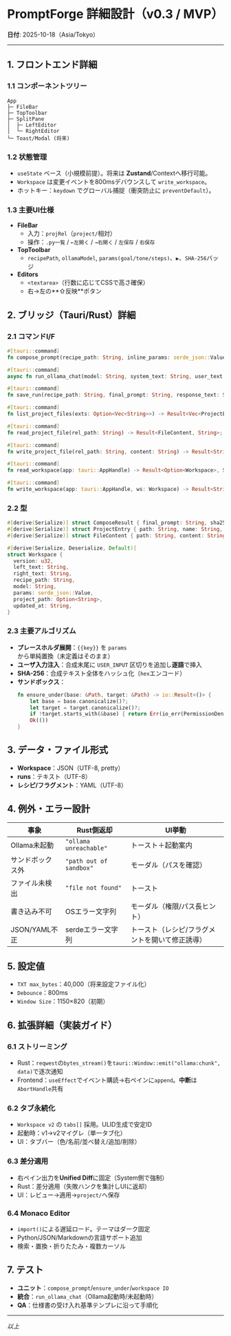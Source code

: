 # PromptForge 詳細設計（v0.3 / MVP）
**日付**: 2025-10-18（Asia/Tokyo）

---

## 1. フロントエンド詳細
### 1.1 コンポーネントツリー
```text
App
├─ FileBar
├─ TopToolbar
├─ SplitPane
│  ├─ LeftEditor
│  └─ RightEditor
└─ Toast/Modal (将来)
```

### 1.2 状態管理
- `useState` ベース（小規模前提）。将来は **Zustand**/Contextへ移行可能。
- `Workspace` は変更イベントを800msデバウンスして `write_workspace`。  
- ホットキー：`keydown` でグローバル捕捉（衝突防止に `preventDefault`）。

### 1.3 主要UI仕様
- **FileBar**
  - 入力：`projRel`（`project/`相対）
  - 操作：`.py一覧` / `←左開く` / `→右開く` / `左保存` / `右保存`
- **TopToolbar**
  - `recipePath`, `ollamaModel`, `params(goal/tone/steps)`、`▶`、`SHA-256`バッジ
- **Editors**
  - `<textarea>`（行数に応じてCSSで高さ確保）
  - 右→左の**⇧反映**ボタン

## 2. ブリッジ（Tauri/Rust）詳細
### 2.1 コマンドI/F
```rust
#[tauri::command]
fn compose_prompt(recipe_path: String, inline_params: serde_json::Value) -> Result<ComposeResult, String>;

#[tauri::command]
async fn run_ollama_chat(model: String, system_text: String, user_text: String) -> Result<String, String>;

#[tauri::command]
fn save_run(recipe_path: String, final_prompt: String, response_text: String) -> Result<String, String>;

#[tauri::command]
fn list_project_files(exts: Option<Vec<String>>) -> Result<Vec<ProjectEntry>, String>;

#[tauri::command]
fn read_project_file(rel_path: String) -> Result<FileContent, String>;

#[tauri::command]
fn write_project_file(rel_path: String, content: String) -> Result<String, String>;

#[tauri::command]
fn read_workspace(app: tauri::AppHandle) -> Result<Option<Workspace>, String>;

#[tauri::command]
fn write_workspace(app: tauri::AppHandle, ws: Workspace) -> Result<String, String>;
```

### 2.2 型
```rust
#[derive(Serialize)] struct ComposeResult { final_prompt: String, sha256: String, model: String }
#[derive(Serialize)] struct ProjectEntry { path: String, name: String, size: u64 }
#[derive(Serialize)] struct FileContent { path: String, content: String }

#[derive(Serialize, Deserialize, Default)]
struct Workspace {
  version: u32,
  left_text: String,
  right_text: String,
  recipe_path: String,
  model: String,
  params: serde_json::Value,
  project_path: Option<String>,
  updated_at: String,
}
```

### 2.3 主要アルゴリズム
- **プレースホルダ展開**：`{{key}}` を `params` から単純置換（未定義はそのまま）
- **ユーザ入力注入**：合成末尾に `USER_INPUT` 区切りを追加し**逐語**で挿入
- **SHA-256**：合成テキスト全体をハッシュ化（`hex`エンコード）
- **サンドボックス**：
  ```rust
  fn ensure_under(base: &Path, target: &Path) -> io::Result<()> {
      let base = base.canonicalize()?;
      let target = target.canonicalize()?;
      if !target.starts_with(&base) { return Err(io_err(PermissionDenied)); }
      Ok(())
  }
  ```

## 3. データ・ファイル形式
- **Workspace**：JSON（UTF-8, pretty）  
- **runs**：テキスト（UTF-8）  
- **レシピ/フラグメント**：YAML（UTF-8）

## 4. 例外・エラー設計
| 事象 | Rust側返却 | UI挙動 |
|---|---|---|
| Ollama未起動 | `"ollama unreachable"` | トースト＋起動案内 |
| サンドボックス外 | `"path out of sandbox"` | モーダル（パスを確認） |
| ファイル未検出 | `"file not found"` | トースト |
| 書き込み不可 | OSエラー文字列 | モーダル（権限/パス長ヒント） |
| JSON/YAML不正 | serdeエラー文字列 | トースト（レシピ/フラグメントを開いて修正誘導） |

## 5. 設定値
- `TXT max_bytes`：40,000（将来設定ファイル化）  
- `Debounce`：800ms  
- `Window Size`：1150×820（初期）

## 6. 拡張詳細（実装ガイド）
### 6.1 ストリーミング
- Rust：`reqwest`の`bytes_stream()`を`tauri::Window::emit("ollama:chunk", data)`で逐次通知  
- Frontend：`useEffect`でイベント購読→右ペインに`append`。**中断**は`AbortHandle`共有

### 6.2 タブ永続化
- `Workspace v2` の `tabs[]` 採用。ULID生成で安定ID  
- 起動時：v1→v2マイグレ（単一タブ化）  
- UI：タブバー（色/名前/並べ替え/追加/削除）

### 6.3 差分適用
- 右ペイン出力を**Unified Diff**に固定（System側で強制）  
- Rust：差分適用（失敗ハンクを集計しUIに返却）  
- UI：レビュー→適用→`project/`へ保存

### 6.4 Monaco Editor
- `import()`による遅延ロード。テーマはダーク固定  
- Python/JSON/Markdownの言語サポート追加  
- 検索・置換・折りたたみ・複数カーソル

## 7. テスト
- **ユニット**：`compose_prompt`/`ensure_under`/`workspace IO`  
- **統合**：`run_ollama_chat`（Ollama起動時/未起動時）  
- **QA**：仕様書の受け入れ基準テンプレに沿って手順化

---

*以上*